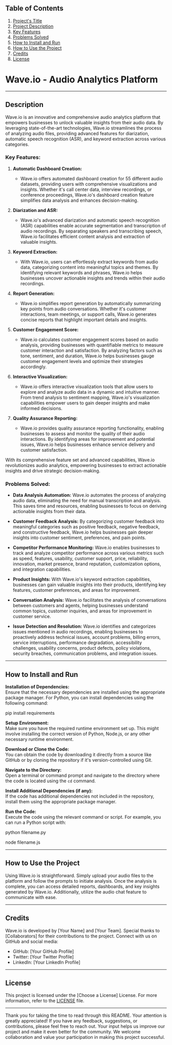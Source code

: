 ## Table of Contents

1. [Project's Title](#projects-title)
2. [Project Description](#project-description)
3. [Key Features](#key-features)
4. [Problems Solved](#problems-solved)
5. [How to Install and Run](#how-to-install-and-run)
6. [How to Use the Project](#how-to-use-the-project)
7. [Credits](#credits)
8. [License](#license)
# Wave.io - Audio Analytics Platform
---
## Description

Wave.io is an innovative and comprehensive audio analytics platform that empowers businesses to unlock valuable insights from their audio data. By leveraging state-of-the-art technologies, Wave.io streamlines the process of analyzing audio files, providing advanced features for diarization, automatic speech recognition (ASR), and keyword extraction across various categories.

### Key Features:

1. **Automatic Dashboard Creation:** 
   - Wave.io offers automated dashboard creation for 55 different audio datasets, providing users with comprehensive visualizations and insights. Whether it's call center data, interview recordings, or conference proceedings, Wave.io's dashboard creation feature simplifies data analysis and enhances decision-making.

2. **Diarization and ASR:**
   - Wave.io's advanced diarization and automatic speech recognition (ASR) capabilities enable accurate segmentation and transcription of audio recordings. By separating speakers and transcribing speech, Wave.io facilitates efficient content analysis and extraction of valuable insights.

3. **Keyword Extraction:** 
   - With Wave.io, users can effortlessly extract keywords from audio data, categorizing content into meaningful topics and themes. By identifying relevant keywords and phrases, Wave.io helps businesses uncover actionable insights and trends within their audio recordings.

4. **Report Generation:**
   - Wave.io simplifies report generation by automatically summarizing key points from audio conversations. Whether it's customer interactions, team meetings, or support calls, Wave.io generates concise reports that highlight important details and insights.

5. **Customer Engagement Score:**
   - Wave.io calculates customer engagement scores based on audio analysis, providing businesses with quantifiable metrics to measure customer interaction and satisfaction. By analyzing factors such as tone, sentiment, and duration, Wave.io helps businesses gauge customer engagement levels and optimize their strategies accordingly.

6. **Interactive Visualization:**
   - Wave.io offers interactive visualization tools that allow users to explore and analyze audio data in a dynamic and intuitive manner. From trend analysis to sentiment mapping, Wave.io's visualization capabilities empower users to gain deeper insights and make informed decisions.

7. **Quality Assurance Reporting:**
   - Wave.io provides quality assurance reporting functionality, enabling businesses to assess and monitor the quality of their audio interactions. By identifying areas for improvement and potential issues, Wave.io helps businesses enhance service delivery and customer satisfaction.

With its comprehensive feature set and advanced capabilities, Wave.io revolutionizes audio analytics, empowering businesses to extract actionable insights and drive strategic decision-making.


### Problems Solved:

- **Data Analysis Automation:** Wave.io automates the process of analyzing audio data, eliminating the need for manual transcription and analysis. This saves time and resources, enabling businesses to focus on deriving actionable insights from their data.

- **Customer Feedback Analysis:** By categorizing customer feedback into meaningful categories such as positive feedback, negative feedback, and constructive feedback, Wave.io helps businesses gain deeper insights into customer sentiment, preferences, and pain points.

- **Competitor Performance Monitoring:** Wave.io enables businesses to track and analyze competitor performance across various metrics such as speed, features, usability, customer support, price, reliability, innovation, market presence, brand reputation, customization options, and integration capabilities.

- **Product Insights:** With Wave.io's keyword extraction capabilities, businesses can gain valuable insights into their products, identifying key features, customer preferences, and areas for improvement.

- **Conversation Analysis:** Wave.io facilitates the analysis of conversations between customers and agents, helping businesses understand common topics, customer inquiries, and areas for improvement in customer service.

- **Issue Detection and Resolution:** Wave.io identifies and categorizes issues mentioned in audio recordings, enabling businesses to proactively address technical issues, account problems, billing errors, service interruptions, performance degradation, accessibility challenges, usability concerns, product defects, policy violations, security breaches, communication problems, and integration issues.

---
## How to Install and Run

**Installation of Dependencies:**  
Ensure that the necessary dependencies are installed using the appropriate package manager. For Python, you can install dependencies using the following command:

pip install requirements

**Setup Environment:**  
Make sure you have the required runtime environment set up. This might involve installing the correct version of Python, Node.js, or any other necessary runtime environment.

**Download or Clone the Code:**  
You can obtain the code by downloading it directly from a source like GitHub or by cloning the repository if it's version-controlled using Git.

**Navigate to the Directory:**  
Open a terminal or command prompt and navigate to the directory where the code is located using the `cd` command.

**Install Additional Dependencies (if any):**  
If the code has additional dependencies not included in the repository, install them using the appropriate package manager.

**Run the Code:**  
Execute the code using the relevant command or script. For example, you can run a Python script with:

python filename.py

node filename.js








---

## How to Use the Project

Using Wave.io is straightforward. Simply upload your audio files to the platform and follow the prompts to initiate analysis. Once the analysis is complete, you can access detailed reports, dashboards, and key insights generated by Wave.io. Additionally, utilize the audio chat feature to communicate with ease.

---

## Credits

Wave.io is developed by [Your Name] and [Your Team]. Special thanks to [Collaborators] for their contributions to the project. Connect with us on GitHub and social media:

- GitHub: [Your GitHub Profile]
- Twitter: [Your Twitter Profile]
- LinkedIn: [Your LinkedIn Profile]

---

## License

This project is licensed under the [Choose a License] License. For more information, refer to the [LICENSE](./LICENSE) file.

---
Thank you for taking the time to read through this README. Your attention is greatly appreciated! If you have any feedback, suggestions, or contributions, please feel free to reach out. Your input helps us improve our project and make it even better for the community. We welcome collaboration and value your participation in making this project successful.
